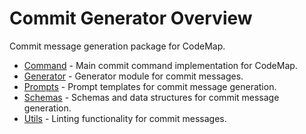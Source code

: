 # Commit Generator Overview

Commit message generation package for CodeMap.

- [Command](command.md) - Main commit command implementation for CodeMap.
- [Generator](generator.md) - Generator module for commit messages.
- [Prompts](prompts.md) - Prompt templates for commit message generation.
- [Schemas](schemas.md) - Schemas and data structures for commit message generation.
- [Utils](utils.md) - Linting functionality for commit messages.
